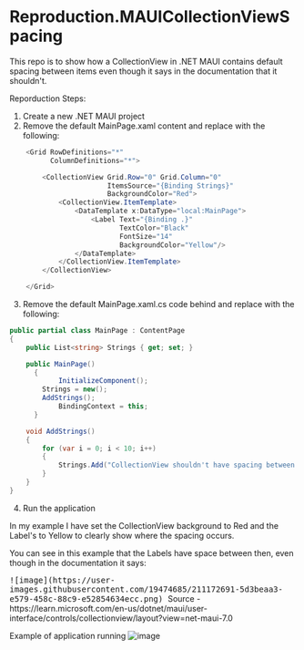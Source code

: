 # Reproduction.MAUICollectionViewSpacing

This repo is to show how a CollectionView in .NET MAUI contains default spacing between items even though it says in the documentation that it shouldn't.

Reporduction Steps:

1) Create a new .NET MAUI project
2) Remove the default MainPage.xaml content and replace with the following:

```csharp
    <Grid RowDefinitions="*"
          ColumnDefinitions="*">

        <CollectionView Grid.Row="0" Grid.Column="0" 
                        ItemsSource="{Binding Strings}"
                        BackgroundColor="Red">
            <CollectionView.ItemTemplate>
                <DataTemplate x:DataType="local:MainPage">
                    <Label Text="{Binding .}"
                           TextColor="Black"
                           FontSize="14"
                           BackgroundColor="Yellow"/>
                </DataTemplate>
            </CollectionView.ItemTemplate>
        </CollectionView>

    </Grid>
```

3) Remove the default MainPage.xaml.cs code behind and replace with the following:

```csharp
public partial class MainPage : ContentPage
{
    public List<string> Strings { get; set; }

    public MainPage()
	  {
		    InitializeComponent();
        Strings = new();
        AddStrings();
		    BindingContext = this;
	  }

    void AddStrings()
    {
        for (var i = 0; i < 10; i++)
        {
            Strings.Add("CollectionView shouldn't have spacing between items");
        }
    }
}
```

4) Run the application

In my example I have set the CollectionView background to Red and the Label's to Yellow to clearly show where the spacing occurs.

You can see in this example that the Labels have space between then, even though in the documentation it says:

<kbd>
![image](https://user-images.githubusercontent.com/19474685/211172691-5d3beaa3-e579-458c-88c9-e52854634ecc.png)
</kbd>
Source - https://learn.microsoft.com/en-us/dotnet/maui/user-interface/controls/collectionview/layout?view=net-maui-7.0

Example of application running
![image](https://user-images.githubusercontent.com/19474685/211172703-99eb1446-6ebd-4068-9eb9-2677cd32b78a.png)
